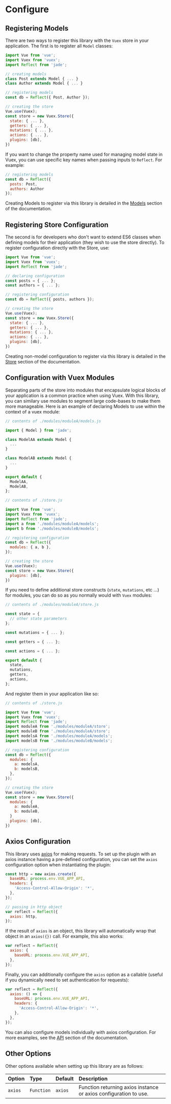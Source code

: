 # Configure


## Registering Models

There are two ways to register this library with the `Vuex` store in your application. The first is to register all `Model` classes:

```javascript
import Vue from 'vue';
import Vuex from 'vuex';
import Reflect from 'jade';

// creating models
class Post extends Model { ... }
class Author extends Model { ... }

// registering models
const db = Reflect({ Post, Author });

// creating the store
Vue.use(Vuex);
const store = new Vuex.Store({
  state: { ... },
  getters: { ... },
  mutations: { ... },
  actions: { ... },
  plugins: [db],
})
```

If you want to change the property name used for managing model state in Vuex, you can use specific key names when passing inputs to `Reflect`. For example:

```javascript
// registering models
const db = Reflect({
  posts: Post,
  authors: Author
});
```

Creating Models to register via this library is detailed in the [Models](/guide/models/overview.md) section of the documentation.

## Registering Store Configuration

The second is for developers who don't want to extend ES6 classes when defining models for their application (they wish to use the store directly). To register configuration directly with the Store, use:

```javascript
import Vue from 'vue';
import Vuex from 'vuex';
import Reflect from 'jade';

// declaring configuration
const posts = { ... };
const authors = { ... };

// registering configuration
const db = Reflect({ posts, authors });

// creating the store
Vue.use(Vuex);
const store = new Vuex.Store({
  state: { ... },
  getters: { ... },
  mutations: { ... },
  actions: { ... },
  plugins: [db],
})
```

Creating non-model configuration to register via this library is detailed in the [Store](/guide/models/overview.md) section of the documentation.

## Configuration with Vuex Modules

Separating parts of the store into modules that encapsulate logical blocks of your application is a common practice when using Vuex. With this library, you can similary use modules to segment large code-bases to make them more manageable. Here is an example of declaring Models to use within the context of a vuex module:

```javascript
// contents of ./modules/moduleA/models.js

import { Model } from 'jade';

class ModelAA extends Model {
  ...
}

class ModelAB extends Model {
  ...
}

export default {
  ModelAA,
  ModelAB,
};
```

```javascript
// contents of ./store.js

import Vue from 'vue';
import Vuex from 'vuex';
import Reflect from 'jade';
import a from './modules/moduleA/models';
import b from './modules/moduleB/models';

// registering configuration
const db = Reflect({
  modules: { a, b },
});

// creating the store
Vue.use(Vuex);
const store = new Vuex.Store({
  plugins: [db],
})
```

If you need to define additional store constructs (`state`, `mutations`, etc ...) for modules, you can do so as you normally would with `Vuex` modules:

```javascript
// contents of ./modules/moduleA/store.js

const state = {
  // other state parameters
};

const mutations = { ... };

const getters = { ... };

const actions = { ... };

export default {
  state,
  mutations,
  getters,
  actions,
};
```

And register them in your application like so:

```javascript
// contents of ./store.js

import Vue from 'vue';
import Vuex from 'vuex';
import Reflect from 'jade';
import moduleA from './modules/moduleA/store';
import moduleB from './modules/moduleA/store';
import modelsA from './modules/moduleA/models';
import modelsB from './modules/moduleB/models';

// registering configuration
const db = Reflect({
  modules: {
    a: modelsA,
    b: modelsB,
  },
});

// creating the store
Vue.use(Vuex);
const store = new Vuex.Store({
  modules: {
    a: moduleA,
    b: moduleB,
  }
  plugins: [db],
})
```

## Axios Configuration

This library uses [axios](https://github.com/axios/axios) for making requests. To set up the plugin with an axios instance having a pre-defined configuration, you can set the `axios` configuration option when instantiating the plugin:

```javascript
const http = new axios.create({
  baseURL: process.env.VUE_APP_API,
  headers: {
    'Access-Control-Allow-Origin': '*',
  },
});

// passing in http object
var reflect = Reflect({
  axios: http,
});
```

If the result of `axios` is an object, this library will automatically wrap that object in an `axios({})` call. For example, this also works:

```javascript
var reflect = Reflect({
  axios: {
    baseURL: process.env.VUE_APP_API,
  },
});
```

Finally, you can additionally configure the `axios` option as a callable (useful if you dynamically need to set authentication for requests):

```javascript
var reflect = Reflect({
  axios: () => {
    baseURL: process.env.VUE_APP_API,
    headers: {
      'Access-Control-Allow-Origin': '*',
    },
  },
});
```

You can also configure models individually with axios configuration. For more examples, see the [API](/guide/models/api.md) section of the documentation.


## Other Options

Other options available when setting up this library are as follows:

| Option                  | Type       | Default           | Description                                                                                                |
|:------------------------|:-----------|:------------------|:-----------------------------------------------------------------------------------------------------------|
| `axios`                 | `Function` | `axios`           | Function returning axios instance or axios configuration to use.                                           |

<!--

| `methods`               | `Object`   | *See below*       | HTTP request methods.                                                                                      |
| `primary`               | `String`   | `"id"`            | The property that should be used as the primary key to the model, usually something like `"id"`.           |


### Default Request Methods

To change the default request methods used for various operations, use the `methods` keyword when defining jade options.

```javascript
var reflect = Reflect({
  methods: {
    'fetch': 'get',
    'create': 'post',
    'get': 'get',
    'update': 'put',
    'delete': 'delete',
  },
});
```

-->
